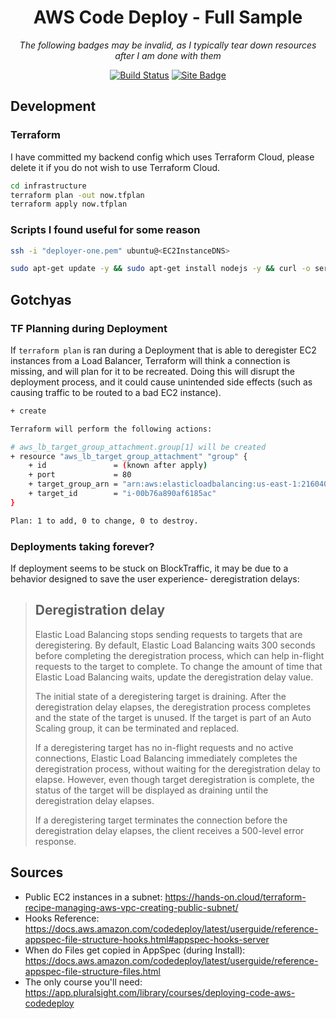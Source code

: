 <div align="center">

# AWS Code Deploy - Full Sample

*The following badges may be invalid, as I typically tear down resources after I am done with them*

[![Build Status](https://dev.azure.com/JoshuaTheMiller/PublicExamples/_apis/build/status/Code%20Deploy%20Example?branchName=main)](https://dev.azure.com/JoshuaTheMiller/PublicExamples/_build/latest?definitionId=2&branchName=main) [![Site Badge](https://img.shields.io/badge/Sample-Site-orange)][loadBalancerLink]

</div>

## Development

### Terraform

I have committed my backend config which uses Terraform Cloud, please delete it if you do not wish to use Terraform Cloud.

```sh
cd infrastructure
terraform plan -out now.tfplan
terraform apply now.tfplan
```

### Scripts I found useful for some reason

```sh
ssh -i "deployer-one.pem" ubuntu@<EC2InstanceDNS>
```

```sh
sudo apt-get update -y && sudo apt-get install nodejs -y && curl -o server.js https://gist.githubusercontent.com/JoshuaTheMiller/5ffbe44400922abceba1e4f1bfc657cb/raw/2f735081d9ad24e6b6ef57e46f02ce1f5ff795dc/server.js && node server.js
```

## Gotchyas

### TF Planning during Deployment

If `terraform plan` is ran during a Deployment that is able to deregister EC2 instances from a Load Balancer, Terraform will think a connection is missing, and will plan for it to be recreated. Doing this will disrupt the deployment process, and it could cause unintended side effects (such as causing traffic to be routed to a bad EC2 instance).

```sh
+ create

Terraform will perform the following actions:

# aws_lb_target_group_attachment.group[1] will be created
+ resource "aws_lb_target_group_attachment" "group" {
    + id               = (known after apply)
    + port             = 80
    + target_group_arn = "arn:aws:elasticloadbalancing:us-east-1:216040693275:targetgroup/tf-example-lb-tg/3de1e6856393cd67"
    + target_id        = "i-00b76a890af6185ac"
}

Plan: 1 to add, 0 to change, 0 to destroy.
```

### Deployments taking forever?

If deployment seems to be stuck on BlockTraffic, it may be due to a behavior designed to save the user experience- deregistration delays:

> ## Deregistration delay
>
> Elastic Load Balancing stops sending requests to targets that are deregistering. By default, Elastic Load Balancing waits 300 seconds before completing the deregistration process,  which can help in-flight requests to the target to complete. To change the amount of time that Elastic Load Balancing waits, update the deregistration delay value.
>
> The initial state of a deregistering target is draining. After the deregistration delay elapses, the deregistration process completes and the state of the target is unused. If the target is part of an Auto Scaling group, it can be terminated and replaced.
> 
> If a deregistering target has no in-flight requests and no active connections, Elastic Load Balancing immediately completes the deregistration process, without waiting for the deregistration delay to elapse. However, even though target deregistration is complete, the status of the target will be displayed as draining until the deregistration delay elapses.
> 
> If a deregistering target terminates the connection before the deregistration delay elapses, the client receives a 500-level error response.

## Sources

* Public EC2 instances in a subnet: https://hands-on.cloud/terraform-recipe-managing-aws-vpc-creating-public-subnet/
* Hooks Reference: https://docs.aws.amazon.com/codedeploy/latest/userguide/reference-appspec-file-structure-hooks.html#appspec-hooks-server
* When do Files get copied in AppSpec (during Install): https://docs.aws.amazon.com/codedeploy/latest/userguide/reference-appspec-file-structure-files.html
* The only course you'll need: https://app.pluralsight.com/library/courses/deploying-code-aws-codedeploy

 


[loadBalancerLink]: http://codedeploy.experiments.joshuamiller.net/